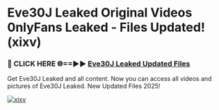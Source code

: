 # Eve30J Leaked Original Videos 0nlyFans Leaked - Files Updated! (xixv)

<h3>🔴 CLICK HERE 🌐==►► <a href="https://tinyurl.com/ehrbuxhb" rel="nofollow">Eve30J Leaked Updated Files</a></h3>

Get Eve30J Leaked and all content. Now you can access all videos and pictures of Eve30J Leaked. New Updated Files 2025!

[![xixv](https://i.imgur.com/lVYEuWS.gif)](https://tinyurl.com/ehrbuxhb)
